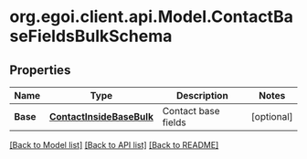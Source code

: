 # org.egoi.client.api.Model.ContactBaseFieldsBulkSchema
## Properties

Name | Type | Description | Notes
------------ | ------------- | ------------- | -------------
**Base** | [**ContactInsideBaseBulk**](.md) | Contact base fields | [optional] 

[[Back to Model list]](../README.md#documentation-for-models) [[Back to API list]](../README.md#documentation-for-api-endpoints) [[Back to README]](../README.md)

